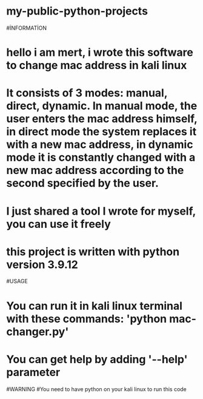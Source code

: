 # my-public-python-projects
#İNFORMATİON
# hello i am mert, i wrote this software to change mac address in kali linux
# It consists of 3 modes: manual, direct, dynamic. In manual mode, the user enters the mac address himself, in direct mode the system replaces it with a new mac address, in dynamic mode it is constantly changed with a new mac address according to the second specified by the user.
# I just shared a tool I wrote for myself, you can use it freely
# this project is written with python version 3.9.12
#USAGE
# You can run it in kali linux terminal with these commands: 'python mac-changer.py'
# You can get help by adding '--help' parameter
#WARNING
#You need to have python on your kali linux to run this code
